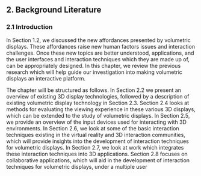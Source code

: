 ## 2. Background Literature

### 2.1 Introduction

In Section 1.2, we discussed the new affordances presented by volumetric displays. These affordances raise new human factors issues and interaction challenges. Once these new topics are better understood, applications, and the user interfaces and interaction techniques which they are made up of, can be appropriately designed. In this chapter, we review the previous research which will help guide our investigation into making volumetric displays an interactive platform.

The chapter will be structured as follows. In Section 2.2 we present an overview of existing 3D display technologies, followed by a description of existing volumetric display technology in Section 2.3. Section 2.4 looks at methods for evaluating the viewing experience in these various 3D displays, which can be extended to the study of volumetric displays. In Section 2.5, we provide an overview of the input devices used for interacting with 3D environments. In Section 2.6, we look at some of the basic interaction techniques existing in the virtual reality and 3D interaction communities, which will provide insights into the development of interaction techniques for volumetric displays. In Section 2.7, we look at work which integrates these interaction techniques into 3D applications. Section 2.8 focuses on collaborative applications, which will aid in the development of interaction techniques for volumetric displays, under a multiple user